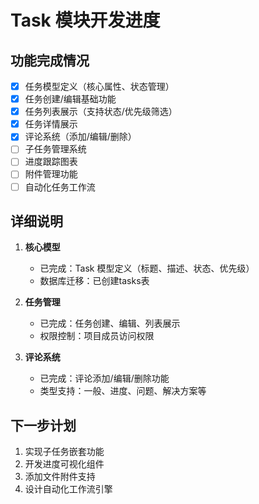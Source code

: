 # Task 模块开发进度

## 功能完成情况
- [x] 任务模型定义（核心属性、状态管理）
- [x] 任务创建/编辑基础功能
- [x] 任务列表展示（支持状态/优先级筛选）
- [x] 任务详情展示
- [x] 评论系统（添加/编辑/删除）
- [ ] 子任务管理系统
- [ ] 进度跟踪图表
- [ ] 附件管理功能
- [ ] 自动化任务工作流

## 详细说明
1. **核心模型**
   - 已完成：Task 模型定义（标题、描述、状态、优先级）
   - 数据库迁移：已创建tasks表
   
2. **任务管理**
   - 已完成：任务创建、编辑、列表展示
   - 权限控制：项目成员访问权限

3. **评论系统**
   - 已完成：评论添加/编辑/删除功能
   - 类型支持：一般、进度、问题、解决方案等

## 下一步计划
1. 实现子任务嵌套功能
2. 开发进度可视化组件
3. 添加文件附件支持
4. 设计自动化工作流引擎